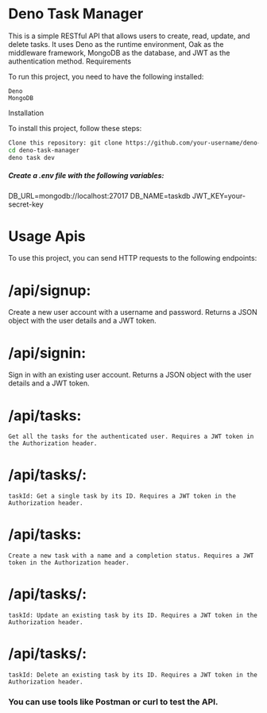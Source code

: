# Deno Task Manager

This is a simple RESTful API that allows users to create, read, update, and delete tasks. It uses Deno as the runtime environment, Oak as the middleware framework, MongoDB as the database, and JWT as the authentication method.
Requirements

To run this project, you need to have the following installed:

    Deno
    MongoDB

Installation

To install this project, follow these steps:
``` bash
Clone this repository: git clone https://github.com/your-username/deno-task-manager.git
cd deno-task-manager
deno task dev
```
##### Create a .env file with the following variables:
DB_URL=mongodb://localhost:27017
DB_NAME=taskdb
JWT_KEY=your-secret-key

# Usage Apis

To use this project, you can send HTTP requests to the following endpoints:

#   /api/signup: 
  Create a new user account with a username and password. Returns a JSON object with the user details and a JWT token.
#  /api/signin:
  Sign in with an existing user account. Returns a JSON object with the user details and a JWT token.
#    /api/tasks:
    Get all the tasks for the authenticated user. Requires a JWT token in the Authorization header.
#    /api/tasks/:
    taskId: Get a single task by its ID. Requires a JWT token in the Authorization header.
#    /api/tasks: 
    Create a new task with a name and a completion status. Requires a JWT token in the Authorization header.
#    /api/tasks/:
    taskId: Update an existing task by its ID. Requires a JWT token in the Authorization header.
#    /api/tasks/:
    taskId: Delete an existing task by its ID. Requires a JWT token in the Authorization header.

### You can use tools like Postman or curl to test the API.

